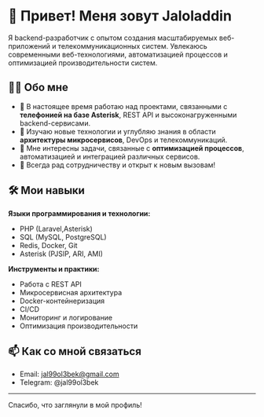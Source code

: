 # 👋 Привет! Меня зовут Jaloladdin

Я backend-разработчик с опытом создания масштабируемых веб-приложений и телекоммуникационных систем. Увлекаюсь современными веб-технологиями, автоматизацией процессов и оптимизацией производительности систем.

## 👨‍💻 Обо мне

- 🔭 В настоящее время работаю над проектами, связанными с **телефонией на базе Asterisk**, REST API и высоконагруженными backend-сервисами.
- 🌱 Изучаю новые технологии и углубляю знания в области **архитектуры микросервисов**, DevOps и телекоммуникаций.
- 🧠 Мне интересны задачи, связанные с **оптимизацией процессов**, автоматизацией и интеграцией различных сервисов.
- 💬 Всегда рад сотрудничеству и открыт к новым вызовам!

## 🛠️ Мои навыки

**Языки программирования и технологии:**
- PHP (Laravel,Asterisk)
- SQL (MySQL, PostgreSQL)
- Redis, Docker, Git
- Asterisk (PJSIP, ARI, AMI)

**Инструменты и практики:**
- Работа с REST API
- Микросервисная архитектура
- Docker-контейнеризация
- CI/CD
- Мониторинг и логирование
- Оптимизация производительности

## 📫 Как со мной связаться

- Email: jal99ol3bek@gmail.com
- Telegram: @jal99ol3bek

---

Спасибо, что заглянули в мой профиль!
